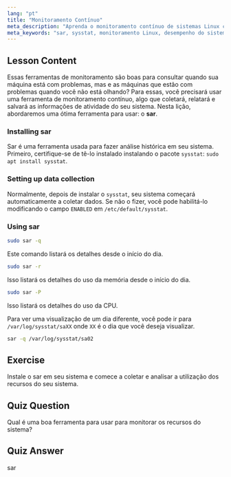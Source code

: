 ```yaml
---
lang: "pt"
title: "Monitoramento Contínuo"
meta_description: "Aprenda o monitoramento contínuo de sistemas Linux com sar. Entenda a instalação, coleta de dados e como analisar o uso histórico de recursos para desempenho. Comece já!"
meta_keywords: "sar, sysstat, monitoramento Linux, desempenho do sistema, monitoramento contínuo, iniciante, tutorial, guia"
---
```


## Lesson Content

Essas ferramentas de monitoramento são boas para consultar quando sua máquina está com problemas, mas e as máquinas que estão com problemas quando você não está olhando? Para essas, você precisará usar uma ferramenta de monitoramento contínuo, algo que coletará, relatará e salvará as informações de atividade do seu sistema. Nesta lição, abordaremos uma ótima ferramenta para usar: o **sar**.

### Installing sar

Sar é uma ferramenta usada para fazer análise histórica em seu sistema. Primeiro, certifique-se de tê-lo instalado instalando o pacote `sysstat`: `sudo apt install sysstat`.

### Setting up data collection

Normalmente, depois de instalar o `sysstat`, seu sistema começará automaticamente a coletar dados. Se não o fizer, você pode habilitá-lo modificando o campo `ENABLED` em `/etc/default/sysstat`.

### Using sar

```bash
sudo sar -q
```

Este comando listará os detalhes desde o início do dia.

```bash
sudo sar -r
```

Isso listará os detalhes do uso da memória desde o início do dia.

```bash
sudo sar -P
```

Isso listará os detalhes do uso da CPU.

Para ver uma visualização de um dia diferente, você pode ir para `/var/log/sysstat/saXX` onde `XX` é o dia que você deseja visualizar.

```bash
sar -q /var/log/sysstat/sa02
```

## Exercise

Instale o sar em seu sistema e comece a coletar e analisar a utilização dos recursos do seu sistema.

## Quiz Question

Qual é uma boa ferramenta para usar para monitorar os recursos do sistema?

## Quiz Answer

sar

